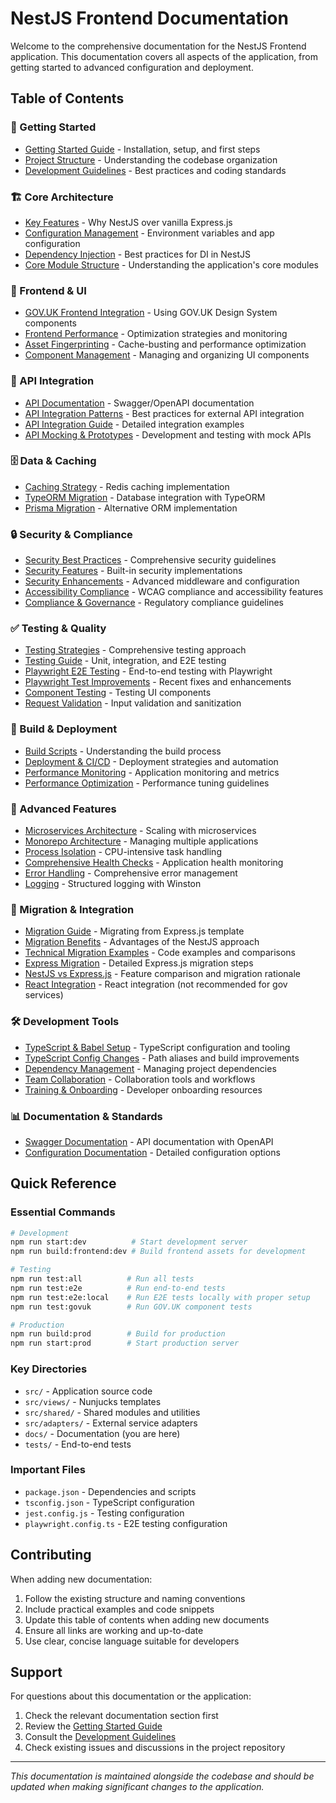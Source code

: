 # NestJS Frontend Documentation

Welcome to the comprehensive documentation for the NestJS Frontend application. This documentation covers all aspects of the application, from getting started to advanced configuration and deployment.

## Table of Contents

### 🚀 Getting Started
- [Getting Started Guide](readme/getting-started.md) - Installation, setup, and first steps
- [Project Structure](readme/project-structure.md) - Understanding the codebase organization
- [Development Guidelines](readme/development-guidelines.md) - Best practices and coding standards

### 🏗️ Core Architecture
- [Key Features](KEYFEATURES.md) - Why NestJS over vanilla Express.js
- [Configuration Management](configuration-management.md) - Environment variables and app configuration
- [Dependency Injection](dependency-injection.md) - Best practices for DI in NestJS
- [Core Module Structure](core-module.md) - Understanding the application's core modules

### 🎨 Frontend & UI
- [GOV.UK Frontend Integration](readme/govuk-frontend.md) - Using GOV.UK Design System components
- [Frontend Performance](readme/frontend-performance.md) - Optimization strategies and monitoring
- [Asset Fingerprinting](asset-fingerprinting.md) - Cache-busting and performance optimization
- [Component Management](component-management.md) - Managing and organizing UI components

### 🔌 API Integration
- [API Documentation](readme/api-documentation.md) - Swagger/OpenAPI documentation
- [API Integration Patterns](api-integration-patterns.md) - Best practices for external API integration
- [API Integration Guide](api-integration.md) - Detailed integration examples
- [API Mocking & Prototypes](api-mocking-prototype.md) - Development and testing with mock APIs

### 🗄️ Data & Caching
- [Caching Strategy](readme/caching.md) - Redis caching implementation
- [TypeORM Migration](typeorm-migration.md) - Database integration with TypeORM
- [Prisma Migration](prisma-migration.md) - Alternative ORM implementation

### 🔒 Security & Compliance
- [Security Best Practices](security-best-practices.md) - Comprehensive security guidelines
- [Security Features](security.md) - Built-in security implementations
- [Security Enhancements](security-enhancements.md) - Advanced middleware and configuration
- [Accessibility Compliance](accessibility-compliance.md) - WCAG compliance and accessibility features
- [Compliance & Governance](compliance-governance.md) - Regulatory compliance guidelines

### ✅ Testing & Quality
- [Testing Strategies](testing-strategies.md) - Comprehensive testing approach
- [Testing Guide](testing.md) - Unit, integration, and E2E testing
- [Playwright E2E Testing](playwright-testing.md) - End-to-end testing with Playwright
- [Playwright Test Improvements](playwright-improvements.md) - Recent fixes and enhancements
- [Component Testing](component-testing.md) - Testing UI components
- [Request Validation](readme/validation.md) - Input validation and sanitization

### 🚀 Build & Deployment
- [Build Scripts](build-scripts.md) - Understanding the build process
- [Deployment & CI/CD](deployment-cicd.md) - Deployment strategies and automation
- [Performance Monitoring](performance-monitoring.md) - Application monitoring and metrics
- [Performance Optimization](performance.md) - Performance tuning guidelines

### 🔧 Advanced Features
- [Microservices Architecture](microservices-architecture.md) - Scaling with microservices
- [Monorepo Architecture](monorepo-architecture.md) - Managing multiple applications
- [Process Isolation](process-isolation.md) - CPU-intensive task handling
- [Comprehensive Health Checks](comprehensive-health-checks.md) - Application health monitoring
- [Error Handling](error-handling.md) - Comprehensive error management
- [Logging](logging.md) - Structured logging with Winston

### 🔄 Migration & Integration
- [Migration Guide](migration-guide.md) - Migrating from Express.js template
- [Migration Benefits](migration-benefits.md) - Advantages of the NestJS approach
- [Technical Migration Examples](technical-migration-examples.md) - Code examples and comparisons
- [Express Migration](express-migration.md) - Detailed Express.js migration steps
- [NestJS vs Express.js](nestjs-vs-express.md) - Feature comparison and migration rationale
- [React Integration](react-nestjs-integration.md) - React integration (not recommended for gov services)

### 🛠️ Development Tools
- [TypeScript & Babel Setup](typescript-babel-setup.md) - TypeScript configuration and tooling
- [TypeScript Config Changes](typescript-config-changes.md) - Path aliases and build improvements
- [Dependency Management](dependency-management.md) - Managing project dependencies
- [Team Collaboration](team-collaboration.md) - Collaboration tools and workflows
- [Training & Onboarding](training-onboarding.md) - Developer onboarding resources

### 📊 Documentation & Standards
- [Swagger Documentation](swagger-documentation.md) - API documentation with OpenAPI
- [Configuration Documentation](configuration.md) - Detailed configuration options

## Quick Reference

### Essential Commands
```bash
# Development
npm run start:dev          # Start development server
npm run build:frontend:dev # Build frontend assets for development

# Testing
npm run test:all          # Run all tests
npm run test:e2e          # Run end-to-end tests
npm run test:e2e:local    # Run E2E tests locally with proper setup
npm run test:govuk        # Run GOV.UK component tests

# Production
npm run build:prod        # Build for production
npm run start:prod        # Start production server
```

### Key Directories
- `src/` - Application source code
- `src/views/` - Nunjucks templates
- `src/shared/` - Shared modules and utilities
- `src/adapters/` - External service adapters
- `docs/` - Documentation (you are here)
- `tests/` - End-to-end tests

### Important Files
- `package.json` - Dependencies and scripts
- `tsconfig.json` - TypeScript configuration
- `jest.config.js` - Testing configuration
- `playwright.config.ts` - E2E testing configuration

## Contributing

When adding new documentation:

1. Follow the existing structure and naming conventions
2. Include practical examples and code snippets
3. Update this table of contents when adding new documents
4. Ensure all links are working and up-to-date
5. Use clear, concise language suitable for developers

## Support

For questions about this documentation or the application:

1. Check the relevant documentation section first
2. Review the [Getting Started Guide](readme/getting-started.md)
3. Consult the [Development Guidelines](readme/development-guidelines.md)
4. Check existing issues and discussions in the project repository

---

*This documentation is maintained alongside the codebase and should be updated when making significant changes to the application.*

